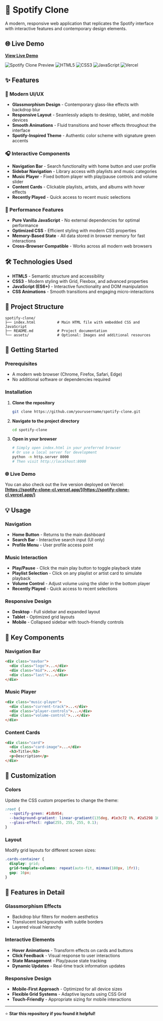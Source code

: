 # 🎵 Spotify Clone

A modern, responsive web application that replicates the Spotify interface with interactive features and contemporary design elements.

## 🌐 Live Demo
**[View Live Demo](https://spotify-clone-cl.vercel.app/)**

![Spotify Clone Preview](https://img.shields.io/badge/Status-Complete-brightgreen)
![HTML5](https://img.shields.io/badge/HTML5-E34F26?logo=html5&logoColor=white)
![CSS3](https://img.shields.io/badge/CSS3-1572B6?logo=css3&logoColor=white)
![JavaScript](https://img.shields.io/badge/JavaScript-F7DF1E?logo=javascript&logoColor=black)
![Vercel](https://img.shields.io/badge/Vercel-000000?logo=vercel&logoColor=white)

## ✨ Features

### 🎨 Modern UI/UX
- **Glassmorphism Design** - Contemporary glass-like effects with backdrop blur
- **Responsive Layout** - Seamlessly adapts to desktop, tablet, and mobile devices
- **Smooth Animations** - Fluid transitions and hover effects throughout the interface
- **Spotify-Inspired Theme** - Authentic color scheme with signature green accents

### 🎧 Interactive Components
- **Navigation Bar** - Search functionality with home button and user profile
- **Sidebar Navigation** - Library access with playlists and music categories
- **Music Player** - Fixed bottom player with play/pause controls and volume slider
- **Content Cards** - Clickable playlists, artists, and albums with hover effects
- **Recently Played** - Quick access to recent music selections

### 🚀 Performance Features
- **Pure Vanilla JavaScript** - No external dependencies for optimal performance
- **Optimized CSS** - Efficient styling with modern CSS properties
- **Memory-Based State** - All data stored in browser memory for fast interactions
- **Cross-Browser Compatible** - Works across all modern web browsers

## 🛠️ Technologies Used

- **HTML5** - Semantic structure and accessibility
- **CSS3** - Modern styling with Grid, Flexbox, and advanced properties
- **JavaScript (ES6+)** - Interactive functionality and DOM manipulation
- **CSS Animations** - Smooth transitions and engaging micro-interactions

## 📁 Project Structure

```
spotify-clone/
├── index.html          # Main HTML file with embedded CSS and JavaScript
├── README.md           # Project documentation
└── assets/             # Optional: Images and additional resources
```

## 🚀 Getting Started

### Prerequisites
- A modern web browser (Chrome, Firefox, Safari, Edge)
- No additional software or dependencies required

### Installation

1. **Clone the repository**
   ```bash
   git clone https://github.com/yourusername/spotify-clone.git
   ```

2. **Navigate to the project directory**
   ```bash
   cd spotify-clone
   ```

3. **Open in your browser**
   ```bash
   # Simply open index.html in your preferred browser
   # Or use a local server for development
   python -m http.server 8000
   # Then visit http://localhost:8000
   ```

### 🌐 Live Demo
You can also check out the live version deployed on Vercel:
**[https://spotify-clone-cl.vercel.app/](https://spotify-clone-cl.vercel.app/)**

## 💡 Usage

### Navigation
- **Home Button** - Returns to the main dashboard
- **Search Bar** - Interactive search input (UI only)
- **Profile Menu** - User profile access point

### Music Interaction
- **Play/Pause** - Click the main play button to toggle playback state
- **Playlist Selection** - Click on any playlist or artist card to simulate playback
- **Volume Control** - Adjust volume using the slider in the bottom player
- **Recently Played** - Quick access to recent selections

### Responsive Design
- **Desktop** - Full sidebar and expanded layout
- **Tablet** - Optimized grid layouts
- **Mobile** - Collapsed sidebar with touch-friendly controls

## 🎯 Key Components

### Navigation Bar
```html
<div class="navbar">
  <div class="logo">...</div>
  <div class="mid">...</div>
  <div class="last">...</div>
</div>
```

### Music Player
```html
<div class="music-player">
  <div class="current-track">...</div>
  <div class="player-controls">...</div>
  <div class="volume-control">...</div>
</div>
```

### Content Cards
```html
<div class="card">
  <div class="card-image">...</div>
  <h3>Title</h3>
  <p>Description</p>
</div>
```

## 🔧 Customization

### Colors
Update the CSS custom properties to change the theme:
```css
:root {
  --spotify-green: #1db954;
  --background-gradient: linear-gradient(135deg, #1e3c72 0%, #2a5298 100%);
  --glass-effect: rgba(255, 255, 255, 0.1);
}
```

### Layout
Modify grid layouts for different screen sizes:
```css
.cards-container {
  display: grid;
  grid-template-columns: repeat(auto-fit, minmax(180px, 1fr));
  gap: 16px;
}
```

## 🌟 Features in Detail

### Glassmorphism Effects
- Backdrop blur filters for modern aesthetics
- Translucent backgrounds with subtle borders
- Layered visual hierarchy

### Interactive Elements
- **Hover Animations** - Transform effects on cards and buttons
- **Click Feedback** - Visual response to user interactions
- **State Management** - Play/pause state tracking
- **Dynamic Updates** - Real-time track information updates

### Responsive Design
- **Mobile-First Approach** - Optimized for all device sizes
- **Flexible Grid Systems** - Adaptive layouts using CSS Grid
- **Touch-Friendly** - Appropriate sizing for mobile interactions



---

⭐ **Star this repository if you found it helpful!**

